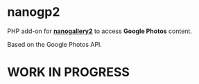 # nanogp2

PHP add-on for <b>[nanogallery2](https://github.com/nanostudio-org/nanogallery2)</b> to access **Google Photos** content.   
  
Based on the Google Photos API.
  
  
# WORK IN PROGRESS

